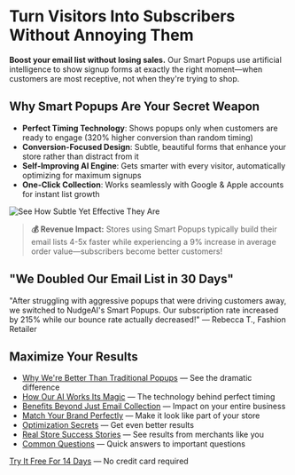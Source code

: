 # Turn Visitors Into Subscribers Without Annoying Them

**Boost your email list without losing sales.** Our Smart Popups use artificial intelligence to show signup forms at exactly the right moment—when customers are most receptive, not when they're trying to shop.

## Why Smart Popups Are Your Secret Weapon

- **Perfect Timing Technology**: Shows popups only when customers are ready to engage (320% higher conversion than random timing)
- **Conversion-Focused Design**: Subtle, beautiful forms that enhance your store rather than distract from it
- **Self-Improving AI Engine**: Gets smarter with every visitor, automatically optimizing for maximum signups
- **One-Click Collection**: Works seamlessly with Google & Apple accounts for instant list growth

![See How Subtle Yet Effective They Are](https://via.placeholder.com/600x300?text=AI+Smart+Popups+Example)

> **💰 Revenue Impact:** Stores using Smart Popups typically build their email lists 4-5x faster while experiencing a 9% increase in average order value—subscribers become better customers!

## "We Doubled Our Email List in 30 Days"

"After struggling with aggressive popups that were driving customers away, we switched to NudgeAI's Smart Popups. Our subscription rate increased by 215% while our bounce rate actually decreased!" — Rebecca T., Fashion Retailer

## Maximize Your Results

- [Why We're Better Than Traditional Popups](comparison.md) — See the dramatic difference
- [How Our AI Works Its Magic](how-it-works.md) — The technology behind perfect timing
- [Benefits Beyond Just Email Collection](benefits.md) — Impact on your entire business
- [Match Your Brand Perfectly](customization.md) — Make it look like part of your store
- [Optimization Secrets](best-practices.md) — Get even better results
- [Real Store Success Stories](case-studies.md) — See results from merchants like you
- [Common Questions](faq.md) — Quick answers to important questions

[Try It Free For 14 Days](https://nudgeaiapp.com/trial) — No credit card required 